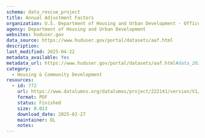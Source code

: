 ```yaml
---
schema: data_rescue_project 
title: Annual Adjustment Factors
organization: U.S. Department of Housing and Urban Development - Office of Policy Development and Research
agency: Department of Housing and Urban Development
websites: huduser.gov
data_source: https://www.huduser.gov/portal/datasets/aaf.html
description: 
last_modified: 2025-04-22
metadata_available: Yes
metadata_url: https://www.huduser.gov/portal/datasets/aaf.html#data_2025
category:
  - Housing & Community Development 
resources:
  - id: 772
    url: https://www.datalumos.org/datalumos/project/222141/version/V1/view
    format: PDF
    status: Finished
    size: 0.013
    download_date: 2025-02-27
    maintainer: DL
    notes: 
---
```

